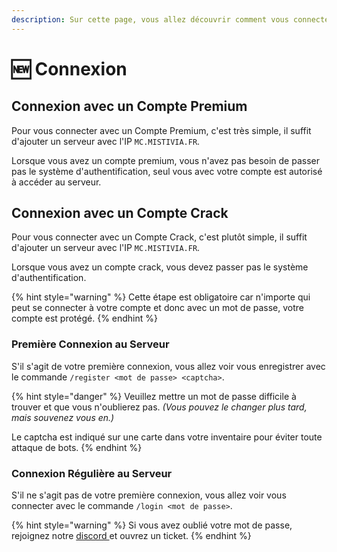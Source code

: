```yaml
---
description: Sur cette page, vous allez découvrir comment vous connecter au Serveur.
---
```


# 🆕 Connexion

## Connexion avec un Compte Premium

Pour vous connecter avec un Compte Premium, c'est très simple, il suffit d'ajouter un serveur avec l'IP `MC.MISTIVIA.FR`.

Lorsque vous avez un compte premium, vous n'avez pas besoin de passer pas le système d'authentification, seul vous avec votre compte est autorisé à accéder au serveur.

## Connexion avec un Compte Crack

Pour vous connecter avec un Compte Crack, c'est plutôt simple, il suffit d'ajouter un serveur avec l'IP `MC.MISTIVIA.FR`.

Lorsque vous avez un compte crack, vous devez passer pas le système d'authentification.

{% hint style="warning" %}
Cette étape est obligatoire car n'importe qui peut se connecter à votre compte et donc avec un mot de passe, votre compte est protégé.
{% endhint %}

###

### Première Connexion au Serveur

S'il s'agit de votre première connexion, vous allez voir vous enregistrer avec le commande `/register <mot de passe> <captcha>`.

{% hint style="danger" %}
Veuillez mettre un mot de passe difficile à trouver et que vous n'oublierez pas. _(Vous pouvez le changer plus tard, mais souvenez vous en.)_

Le captcha est indiqué sur une carte dans votre inventaire pour éviter toute attaque de bots.
{% endhint %}

###

### Connexion Régulière au Serveur

S'il ne s'agit pas de votre première connexion, vous allez voir vous connecter avec le commande `/login <mot de passe>`.

{% hint style="warning" %}
Si vous avez oublié votre mot de passe, rejoignez notre [discord ](https://discord.gg/2xQT2hebaN)et ouvrez un ticket.
{% endhint %}
